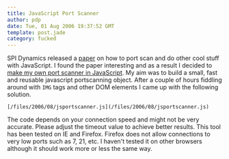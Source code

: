 ```yaml
---
title: JavaScript Port Scanner
author: pdp
date: Tue, 01 Aug 2006 19:37:52 GMT
template: post.jade
category: fucked
---
```


SPI Dynamics released a [paper](http://www.spidynamics.com/assets/documents/JSportscan.pdf) on how to port scan and do other cool stuff with JavaScript. I found the paper interesting and as a result I decided to [make my own port scanner in JavaScript](/files/2006/08/jsportscanner.js). My aim was to build a small, fast and reusable javascript portscanning object. After a couple of hours fiddling around with `IMG` tags and other DOM elements I came up with the following solution.

    [/files/2006/08/jsportscanner.js](/files/2006/08/jsportscanner.js)

The code depends on your connection speed and might not be very accurate. Please adjust the timeout value to achieve better results. This tool has been tested on IE and Firefox. Firefox does not allow connections to very low ports such as 7, 21, etc. I haven't tested it on other browsers although it should work more or less the same way.
